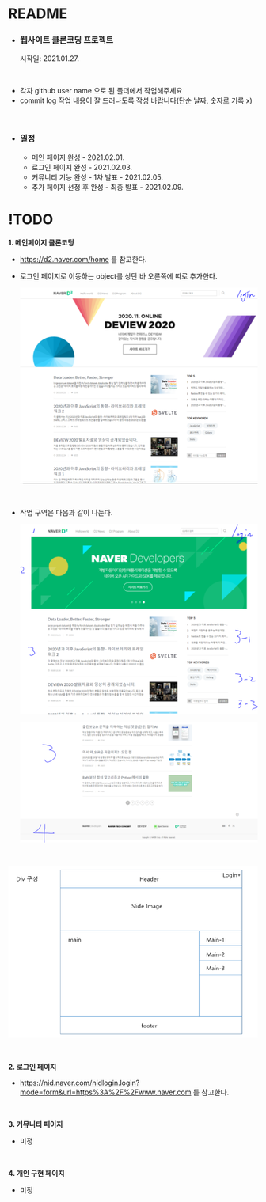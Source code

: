# README

* ### 웹사이트 클론코딩 프로젝트

  시작일: 2021.01.27.

<br>

* 각자 github user name 으로 된 폴더에서 작업해주세요
* commit log 작업 내용이 잘 드러나도록 작성 바랍니다(단순 날짜, 숫자로 기록 x)

<br>

* ### 일정

  * 메인 페이지 완성 - 2021.02.01.
  * 로그인 페이지 완성 - 2021.02.03.
  * 커뮤니티 기능 완성 - 1차 발표 - 2021.02.05.
  * 추가 페이지 선정 후 완성 - 최종 발표 - 2021.02.09.



# !TODO

**1. 메인페이지 클론코딩**

   * https://d2.naver.com/home 를 참고한다.

   * 로그인 페이지로 이동하는 object를 상단 바 오른쪽에 따로 추가한다.

     ![메인페이지](./readme_image/ex2.PNG)
     
     <br>
     
   * 작업 구역은 다음과 같이 나눈다.

     ![작업구역](README/%EA%B5%AC%EC%97%AD1.PNG)

     ![작업구역](README/%EA%B5%AC%EC%97%AD2.PNG)

   <br>

![작업구역](README/구성1.PNG)

<br>  



**2. 로그인 페이지**

   * https://nid.naver.com/nidlogin.login?mode=form&url=https%3A%2F%2Fwww.naver.com 를 참고한다.

   <br>

**3. 커뮤니티 페이지**

   * 미정

​     <br>

**4.  개인 구현 페이지**

   * 미정






